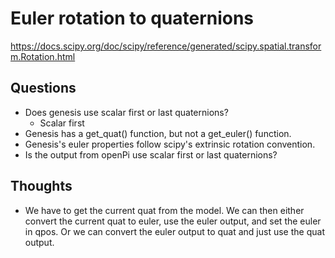 # Euler rotation to quaternions

https://docs.scipy.org/doc/scipy/reference/generated/scipy.spatial.transform.Rotation.html

## Questions
* Does genesis use scalar first or last quaternions?
    * Scalar first 
* Genesis has a get_quat() function, but not a get_euler() function. 
* Genesis's euler properties follow scipy's extrinsic rotation convention.
* Is the output from openPi use scalar first or last quaternions?

## Thoughts
* We have to get the current quat from the model. We can then either convert the current quat to euler, use the euler output, and set the euler in qpos. Or we can convert the euler output to quat and just use the quat output.